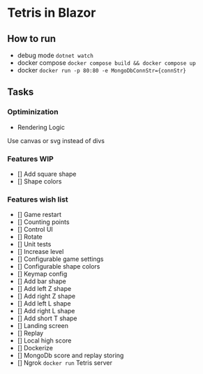 # Tetris in Blazor

## How to run
- debug mode `dotnet watch`
- docker compose `docker compose build && docker compose up`
- docker `docker run -p 80:80 -e MongoDbConnStr={connStr}`

## Tasks
### Optiminization

- Rendering Logic

Use canvas or svg instead of divs

### Features WIP
- [] Add square shape
- [] Shape colors

### Features wish list

- [] Game restart
- [] Counting points
- [] Control UI
- [] Rotate
- [] Unit tests
- [] Increase level
- [] Configurable game settings
- [] Configurable shape colors
- [] Keymap config
- [] Add bar shape
- [] Add left Z shape
- [] Add right Z shape
- [] Add left L shape
- [] Add right L shape
- [] Add short T shape
- [] Landing screen
- [] Replay
- [] Local high score
- [] Dockerize
- [] MongoDb score and replay storing
- [] Ngrok `docker run` Tetris server